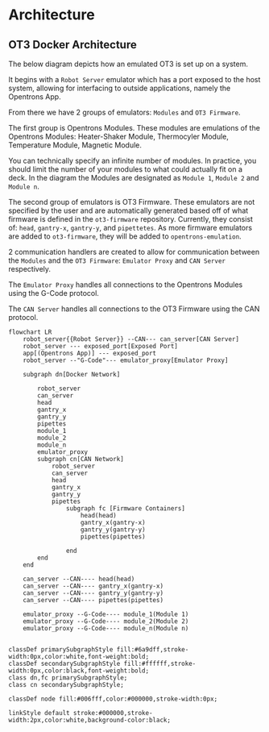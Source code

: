 # Architecture

## OT3 Docker Architecture

The below diagram depicts how an emulated OT3 is set up on a system.

It begins with a `Robot Server` emulator which has a port exposed to the host system, allowing for interfacing to
outside applications, namely the Opentrons App.

From there we have 2 groups of emulators: `Modules` and `OT3 Firmware`.

The first group is Opentrons Modules. These modules are emulations of the Opentrons Modules: Heater-Shaker Module,
Thermocyler Module, Temperature Module, Magnetic Module.

You can technically specify an infinite number of modules. In practice, you should limit the number of your modules to
what could actually fit on a deck. In the diagram the Modules are designated as `Module 1`, `Module 2` and `Module n`.

The second group of emulators is OT3 Firmware. These emulators are not specified by the user and are automatically
generated based off of what firmware is defined in the `ot3-firmware` repository. Currently, they consist of: `head`,
`gantry-x`, `gantry-y`, and `pipettetes`. As more firmware emulators are added to `ot3-firmware`, they will be added
to `opentrons-emulation`.

2 communication handlers are created to allow for communication between the `Modules` and the `OT3 Firmware`:
`Emulator Proxy` and `CAN Server` respectively.

The `Emulator Proxy` handles all connections to the Opentrons Modules using the G-Code protocol.

The `CAN Server` handles all connections to the OT3 Firmware using the CAN protocol.

```mermaid
flowchart LR
    robot_server{{Robot Server}} --CAN--- can_server[CAN Server]
    robot_server --- exposed_port[Exposed Port]
    app[(Opentrons App)] --- exposed_port
    robot_server --"G-Code"--- emulator_proxy[Emulator Proxy]

    subgraph dn[Docker Network]
        
        robot_server
        can_server
        head
        gantry_x
        gantry_y
        pipettes
        module_1
        module_2
        module_n
        emulator_proxy
        subgraph cn[CAN Network]
            robot_server
            can_server
            head
            gantry_x
            gantry_y
            pipettes
                subgraph fc [Firmware Containers]
                    head(head)
                    gantry_x(gantry-x)
                    gantry_y(gantry-y)
                    pipettes(pipettes)
                    
                end
        end
    end

    can_server --CAN---- head(head)
    can_server --CAN---- gantry_x(gantry-x)
    can_server --CAN---- gantry_y(gantry-y)
    can_server --CAN---- pipettes(pipettes)

    emulator_proxy --G-Code---- module_1(Module 1)
    emulator_proxy --G-Code---- module_2(Module 2)
    emulator_proxy --G-Code---- module_n(Module n)


classDef primarySubgraphStyle fill:#6a9dff,stroke-width:0px,color:white,font-weight:bold;
classDef secondarySubgraphStyle fill:#ffffff,stroke-width:0px,color:black,font-weight:bold;
class dn,fc primarySubgraphStyle;
class cn secondarySubgraphStyle;

classDef node fill:#006fff,color:#000000,stroke-width:0px;

linkStyle default stroke:#000000,stroke-width:2px,color:white,background-color:black;
```
